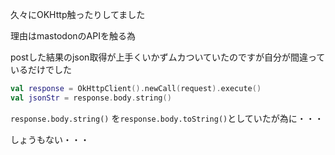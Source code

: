 久々にOKHttp触ったりしてました

理由はmastodonのAPIを触る為

postした結果のjson取得が上手くいかずムカついていたのですが自分が間違っているだけでした

```kotlin
val response = OkHttpClient().newCall(request).execute()
val jsonStr = response.body.string()
```

```response.body.string()``` を```response.body.toString()```としていたが為に・・・

しょうもない・・・

